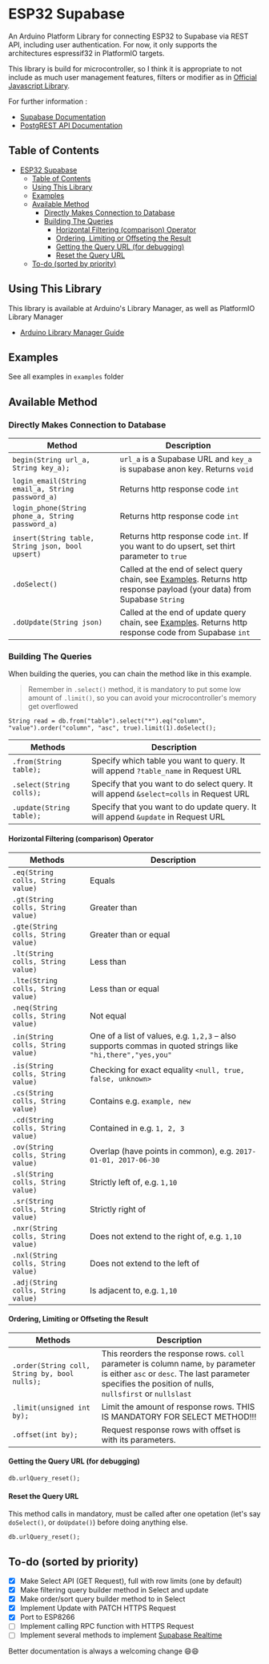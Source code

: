 # ESP32 Supabase

An Arduino Platform Library for connecting ESP32 to Supabase via REST API, including user authentication.
For now, it only supports the architectures espressif32 in PlatformIO targets.

This library is build for microcontroller, 
so I think it is appropriate to not include as much user management features, filters or modifier as in [Official Javascript Library](https://supabase.com/docs/reference/javascript/introduction).

For further information :
- [Supabase Documentation](https://supabase.com/docs)
- [PostgREST API Documentation](https://postgrest.org/en/stable/api.html)

## Table of Contents

- [ESP32 Supabase](#esp32-supabase)
  - [Table of Contents](#table-of-contents)
  - [Using This Library](#using-this-library)
  - [Examples](#examples)
  - [Available Method](#available-method)
    - [Directly Makes Connection to Database](#directly-makes-connection-to-database)
    - [Building The Queries](#building-the-queries)
      - [Horizontal Filtering (comparison) Operator](#horizontal-filtering-comparison-operator)
      - [Ordering, Limiting or Offseting the Result](#ordering-limiting-or-offseting-the-result)
      - [Getting the Query URL (for debugging)](#getting-the-query-url-for-debugging)
      - [Reset the Query URL](#reset-the-query-url)
  - [To-do (sorted by priority)](#to-do-sorted-by-priority)

## Using This Library

This library is available at Arduino's Library Manager, as well as PlatformIO Library Manager
- [Arduino Library Manager Guide](http://arduino.cc/en/guide/libraries)

## Examples

See all examples in `examples` folder

## Available Method

### Directly Makes Connection to Database

| Method                                           | Description                                                                                                                          |
| ------------------------------------------------ | ------------------------------------------------------------------------------------------------------------------------------------ |
| `begin(String url_a, String key_a);`             | `url_a`  is a Supabase URL and `key_a` is supabase anon key. Returns `void`                                                          |
| `login_email(String email_a, String password_a)` | Returns http response code `int`                                                                                                     |
| `login_phone(String phone_a, String password_a)` | Returns http response code `int`                                                                                                     |
| `insert(String table, String json, bool upsert)` | Returns http response code `int`. If you want to do upsert, set thirt parameter to `true`                                            |
| `.doSelect()`                                    | Called at the end of select query chain, see [Examples](#examples). Returns http response payload (your data) from Supabase `String` |
| `.doUpdate(String json)`                         | Called at the end of update query chain, see [Examples](#examples). Returns http response code from Supabase `int`                   |

### Building The Queries

When building the queries, you can chain the method like in this example.

> Remember in `.select()` method, it is mandatory to put some low amount of `.limit()`, so you can avoid your microcontroller's memory get overflowed

```arduino
String read = db.from("table").select("*").eq("column", "value").order("column", "asc", true).limit(1).doSelect();
```

| Methods                  | Description                                                                             |
| ------------------------ | --------------------------------------------------------------------------------------- |
| `.from(String table);`   | Specify which table you want to query. It will append `?table_name` in Request URL      |
| `.select(String colls);` | Specify that you want to do select query. It will append `&select=colls` in Request URL |
| `.update(String table);` | Specify that you want to do update query. It will append `&update` in Request URL       |


#### Horizontal Filtering (comparison) Operator

| Methods                            | Description                                                                                                |
| ---------------------------------- | ---------------------------------------------------------------------------------------------------------- |
| `.eq(String colls, String value)`  | Equals                                                                                                     |
| `.gt(String colls, String value)`  | Greater than                                                                                               |
| `.gte(String colls, String value)` | Greater than or equal                                                                                      |
| `.lt(String colls, String value)`  | Less than                                                                                                  |
| `.lte(String colls, String value)` | Less than or equal                                                                                         |
| `.neq(String colls, String value)` | Not equal                                                                                                  |
| `.in(String colls, String value)`  | One of a list of values, e.g. `1,2,3` – also supports commas in quoted strings like `"hi,there","yes,you"` |
| `.is(String colls, String value)`  | Checking for exact equality `<null, true, false, unknown>`                                                 |
| `.cs(String colls, String value)`  | Contains e.g. `example, new`                                                                               |
| `.cd(String colls, String value)`  | Contained in e.g. `1, 2, 3`                                                                                |
| `.ov(String colls, String value)`  | Overlap (have points in common), e.g. `2017-01-01, 2017-06-30`                                             |
| `.sl(String colls, String value)`  | Strictly left of, e.g. `1,10`                                                                              |
| `.sr(String colls, String value)`  | Strictly right of                                                                                          |
| `.nxr(String colls, String value)` | Does not extend to the right of, e.g. `1,10`                                                               |
| `.nxl(String colls, String value)` | Does not extend to the left of                                                                             |
| `.adj(String colls, String value)` | Is adjacent to, e.g. `1,10`                                                                                |

#### Ordering, Limiting or Offseting the Result

| Methods                                       | Description                                                                                                                                                                                 |
| --------------------------------------------- | ------------------------------------------------------------------------------------------------------------------------------------------------------------------------------------------- |
| `.order(String coll, String by, bool nulls);` | This reorders the response rows. `coll` parameter is column name, `by` parameter is either `asc` or `desc`. The last parameter specifies the position of nulls, `nullsfirst` or `nullslast` |
| `.limit(unsigned int by);`                    | Limit the amount of response rows. THIS IS MANDATORY FOR SELECT METHOD!!!                                                                                                                   |
| `.offset(int by);`                            | Request response rows with offset is with its parameters.                                                                                                                                   |

#### Getting the Query URL (for debugging)

```arduino
db.urlQuery_reset();
```

#### Reset the Query URL

This method calls in mandatory, must be called after one opetation (let's say `doSelect()`, or `doUpdate()`) before doing anything else.

```arduino
db.urlQuery_reset();
```

## To-do (sorted by priority)

- [x] Make Select API (GET Request), full with row limits (one by default)
- [x] Make filtering query builder method in Select and update
- [x] Make order/sort query builder method to in Select
- [x] Implement Update with PATCH HTTPS Request
- [x] Port to ESP8266
- [ ] Implement calling RPC function with HTTPS Request
- [ ] Implement several methods to implement [Supabase Realtime](https://supabase.com/docs/guides/realtime)

Better documentation is always a welcoming change 😄️😄️
